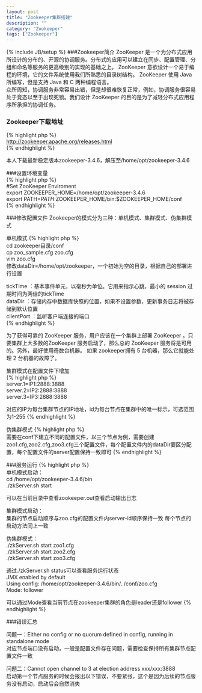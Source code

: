 ```yaml
---
layout: post
title: "Zookeeper集群搭建"
description: ""
category: "Zookeeper"
tags: ["Zookeeper"]
---
```

{% include JB/setup %}
###Zookeeper简介
ZooKeeper 是一个为分布式应用所设计的分布的、开源的协调服务。分布式的应用可以建立在同步、配置管理、分组和命名等服务的更高级别的实现的基础之上。 ZooKeeper 意欲设计一个易于编程的环境，它的文件系统使用我们所熟悉的目录树结构。 ZooKeeper 使用 Java 所编写，但是支持 Java 和 C 两种编程语言。    
众所周知，协调服务非常容易出错，但是却很难恢复正常，例如，协调服务很容易处于竞态以至于出现死锁。我们设计 ZooKeeper 的目的是为了减轻分布式应用程序所承担的协调任务。

### Zookeeper下载地址   
{% highlight php %}   
http://zookeeper.apache.org/releases.html   
{% endhighlight %}

本人下载最新稳定版本zookeeper-3.4.6，解压至/home/opt/zookeeper-3.4.6   

###设置环境变量   
{% highlight php %}   
\#Set ZooKeeper Enviroment   
export ZOOKEEPER_HOME=/home/opt/zookeeper-3.4.6    
export PATH=$PATH:$ZOOKEEPER_HOME/bin:$ZOOKEEPER_HOME/conf   
{% endhighlight %}

###修改配置文件
Zookeeper的模式分为三种：单机模式、集群模式、伪集群模式   

单机模式
{% highlight php %}   
cd zookeeper目录/conf   
cp zoo_sample.cfg zoo.cfg    
vim zoo.cfg   
修改dataDir=/home/opt/zookeeper，一个初始为空的目录，根据自己的部署进行设置   

tickTime ：基本事件单元，以毫秒为单位。它用来指示心跳，最小的 session 过期时间为两倍的tickTime   
dataDir ：存储内存中数据库快照的位置，如果不设置参数，更新事务日志将被存储到默认位置   
clientPort ：监听客户端连接的端口   
{% endhighlight %}


为了获得可靠的 ZooKeeper 服务，用户应该在一个集群上部署 ZooKeeper 。只要集群上大多数的ZooKeeper 服务启动了，那么总的 ZooKeeper 服务将是可用的。另外，最好使用奇数台机器。 如果 zookeeper拥有 5 台机器，那么它就能处理 2 台机器的故障了。

集群模式在配置文件下增加    
{% highlight php %}   
server.1=IP1:2888:3888   
server.2=IP2:2888:3888   
server.3=IP3:2888:3888   

对应的IP为每台集群节点的IP地址，id为每台节点在集群中的唯一标示，可选范围为1-255
{% endhighlight %}

伪集群模式
{% highlight php %}   
需要在conf下建立不同的配置文件，以三个节点为例，需要创建zoo1.cfg,zoo2.cfg,zoo3.cfg三个配置文件，每个配置文件内的dataDir要区分配置，每个配置文件的server配置保持一致即可
{% endhighlight %}


###服务运行
{% highlight php %}   
单机模式启动：   
cd /home/opt/zookeeper-3.4.6/bin   
./zkServer.sh start   

可以在当前目录中查看zookeeper.out查看启动输出日志   

集群模式启动：   
集群的节点启动顺序与zoo.cfg的配置文件内server-id顺序保持一致
每个节点的启动方法同上一致    

伪集群模式：    
./zkServer.sh start zoo1.cfg   
./zkServer.sh start zoo2.cfg   
./zkServer.sh start zoo3.cfg   

通过./zkServer.sh status可以查看服务运行状态   
JMX enabled by default   
Using config: /home/opt/zookeeper-3.4.6/bin/../conf/zoo.cfg   
Mode: follower   

可以通过Mode查看当前节点在zookeeper集群的角色是leader还是follower
{% endhighlight %}

###错误汇总

问题一：Either no config or no quorum defined in config, running  in standalone mode    
对应节点端口没有启动，一般是配置文件存在问题，需要检查保持所有集群节点配置文件一致   

问题二：Cannot open channel to 3 at election address xxx/xxx:3888    
启动第一个节点服务的时候会报出以下错误，不要紧张，这个是因为后续的节点服务没有启动，启动后会自然消失   
